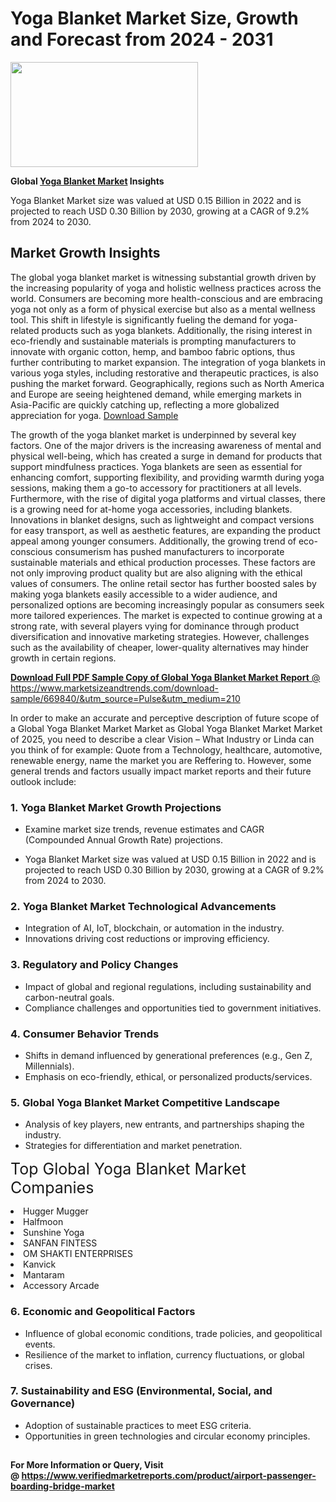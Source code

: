 <H1>Yoga Blanket Market Size, Growth and Forecast from 2024 - 2031</H1><img class="aligncenter size-medium wp-image-584254" src="https://thirdeyenews.in/wp-content/uploads/2024/09/Global-Market-Research-300x168.jpeg" alt="" width="300" height="168" /><p><strong>Global&nbsp;<a href="https://www.marketsizeandtrends.com/download-sample/669840/&amp;utm_source=Pulse&amp;utm_medium=210">Yoga Blanket Market</a> Insights</strong></p><p>Yoga Blanket Market size was valued at USD 0.15 Billion in 2022 and is projected to reach USD 0.30 Billion by 2030, growing at a CAGR of 9.2% from 2024 to 2030.</p><p><h2>Market Growth Insights</h2> <p>The global yoga blanket market is witnessing substantial growth driven by the increasing popularity of yoga and holistic wellness practices across the world. Consumers are becoming more health-conscious and are embracing yoga not only as a form of physical exercise but also as a mental wellness tool. This shift in lifestyle is significantly fueling the demand for yoga-related products such as yoga blankets. Additionally, the rising interest in eco-friendly and sustainable materials is prompting manufacturers to innovate with organic cotton, hemp, and bamboo fabric options, thus further contributing to market expansion. The integration of yoga blankets in various yoga styles, including restorative and therapeutic practices, is also pushing the market forward. Geographically, regions such as North America and Europe are seeing heightened demand, while emerging markets in Asia-Pacific are quickly catching up, reflecting a more globalized appreciation for yoga. <a href="#">Download Sample</a></p> <p>The growth of the yoga blanket market is underpinned by several key factors. One of the major drivers is the increasing awareness of mental and physical well-being, which has created a surge in demand for products that support mindfulness practices. Yoga blankets are seen as essential for enhancing comfort, supporting flexibility, and providing warmth during yoga sessions, making them a go-to accessory for practitioners at all levels. Furthermore, with the rise of digital yoga platforms and virtual classes, there is a growing need for at-home yoga accessories, including blankets. Innovations in blanket designs, such as lightweight and compact versions for easy transport, as well as aesthetic features, are expanding the product appeal among younger consumers. Additionally, the growing trend of eco-conscious consumerism has pushed manufacturers to incorporate sustainable materials and ethical production processes. These factors are not only improving product quality but are also aligning with the ethical values of consumers. The online retail sector has further boosted sales by making yoga blankets easily accessible to a wider audience, and personalized options are becoming increasingly popular as consumers seek more tailored experiences. The market is expected to continue growing at a strong rate, with several players vying for dominance through product diversification and innovative marketing strategies. However, challenges such as the availability of cheaper, lower-quality alternatives may hinder growth in certain regions. <a href="#"></p><p><span class=""><strong>Download Full PDF Sample Copy of Global Yoga Blanket Market Report</strong> @ <a href="https://www.marketsizeandtrends.com/download-sample/669840/&amp;utm_source=Pulse&amp;utm_medium=210" target="_blank">https://www.marketsizeandtrends.com/download-sample/669840/&amp;utm_source=Pulse&amp;utm_medium=210</a></span></p><p>In order to make an accurate and perceptive description of future scope of a Global&nbsp;Yoga Blanket Market Market as Global&nbsp;Yoga Blanket Market Market of 2025, you need to describe a clear Vision &ndash; What Industry or Linda can you think of for example: Quote from a Technology, healthcare, automotive, renewable energy, name the market you are Reffering to. However, some general trends and factors usually impact market reports and their future outlook include:</p><h3>1.&nbsp;<strong>Yoga Blanket Market Growth Projections</strong></h3><ul><li>Examine market size trends, revenue estimates and CAGR (Compounded Annual Growth Rate) projections.</li><li><p>Yoga Blanket Market size was valued at USD 0.15 Billion in 2022 and is projected to reach USD 0.30 Billion by 2030, growing at a CAGR of 9.2% from 2024 to 2030.</p></li></ul><h3>2.&nbsp;<strong>Yoga Blanket Market Technological Advancements</strong></h3><ul><li>Integration of AI, IoT, blockchain, or automation in the industry.</li><li>Innovations driving cost reductions or improving efficiency.</li></ul><h3>3.&nbsp;<strong>Regulatory and Policy Changes</strong></h3><ul><li>Impact of global and regional regulations, including sustainability and carbon-neutral goals.</li><li>Compliance challenges and opportunities tied to government initiatives.</li></ul><h3>4.&nbsp;<strong>Consumer Behavior Trends</strong></h3><ul><li>Shifts in demand influenced by generational preferences (e.g., Gen Z, Millennials).</li><li>Emphasis on eco-friendly, ethical, or personalized products/services.</li></ul><h3>5.&nbsp;<strong>Global Yoga Blanket Market Competitive Landscape</strong></h3><ul><li>Analysis of key players, new entrants, and partnerships shaping the industry.</li><li>Strategies for differentiation and market penetration.</li></ul><p data-pm-slice="1 1 []"><span style="color: inherit; font-family: inherit; font-size: 25px;">Top Global Yoga Blanket Market Companies</span></p><div class="" data-test-id=""><p><li>Hugger Mugger</li><li> Halfmoon</li><li> Sunshine Yoga</li><li> SANFAN FINTESS</li><li> OM SHAKTI ENTERPRISES</li><li> Kanvick</li><li> Mantaram</li><li> Accessory Arcade</li></p></div><h3>6.&nbsp;<strong>Economic and Geopolitical Factors</strong></h3><ul><li>Influence of global economic conditions, trade policies, and geopolitical events.</li><li>Resilience of the market to inflation, currency fluctuations, or global crises.</li></ul><h3>7.&nbsp;<strong>Sustainability and ESG (Environmental, Social, and Governance)</strong></h3><ul><li>Adoption of sustainable practices to meet ESG criteria.</li><li>Opportunities in green technologies and circular economy principles.</li></ul><h2><strong style="font-size: 14px;">For More Information or Query, Visit @&nbsp;</strong><a style="background-color: #ffffff; font-size: 14px;" href="https://www.marketsizeandtrends.com/report/yoga-blanket-market/" target="_blank">https://www.verifiedmarketreports.com/product/airport-passenger-boarding-bridge-market</a></h2>
